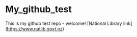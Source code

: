 # My_github_test
This is my github test repo - welcome!
[National Library link] (https://www.natlib.govt.nz)
